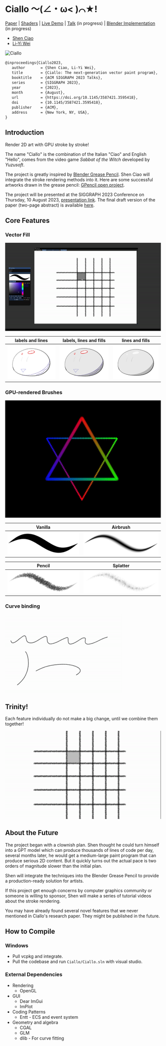 # Ciallo ～(∠・ω< )⌒★!

[Paper](./pape) | [Shaders](./Ciallo/shaders) | [Live Demo](https://youtu.be/gqTrD8-nlh0) | [Talk](https://s2023.siggraph.org/presentation/?id=gensub_185&sess=sess176) (in progress) | [Blender Implementation](https://devtalk.blender.org/t/2023-02-06-grease-pencil-module-meeting/27526) (in progress)

- [Shen Ciao](https://www.linkedin.com/in/shenciao)
- [Li-Yi Wei](https://www.liyiwei.org/)

![Ciallo](https://github.com/ShenCiao/Ciallo/assets/24319509/455de8e7-06ac-49ca-bcd7-854b40102d2d)

    @inproceedings{Ciallo2023,
       author       = {Shen Ciao, Li-Yi Wei},
       title        = {Ciallo: The next-generation vector paint program},
       booktitle    = {ACM SIGGRAPH 2023 Talks},
       series       = {SIGGRAPH 2023},
       year         = {2023},
       month        = {August},
       url          = {https://doi.org/10.1145/3587421.3595418},
       doi          = {10.1145/3587421.3595418},
       publisher    = {ACM},
       address      = {New York, NY, USA},
    }

## Introduction

Render 2D art with GPU stroke by stroke!

The name "Ciallo" is the combination of the Italian "Ciao" and English "Hello", comes from the video game *Sabbat of the Witch* developed by *Yuzusoft*.

The project is greatly inspired by [Blender Grease Pencil](https://docs.blender.org/manual/en/latest/grease_pencil/introduction.html). Shen Ciao will integrate the stroke rendering methods into it. Here are some successful artworks drawn in the grease pencil: [GPencil open project](https://cloud.blender.org/p/gallery/5b642e25bf419c1042056fc6).

The project will be presented at the SIGGRAPH 2023 Conference on Thursday, 10 August 2023, [presentation link](https://s2023.siggraph.org/presentation/?id=gensub_185&sess=sess176). The final draft version of the paper (two-page abstract) is available [here](./paper).

## Core Features

### Vector Fill

![vectorFillDemo](./articles/vector_bucket_fill_demo.gif)

labels and lines|labels, lines and fills|lines and fills
:-------------------------:|:-------------------------:|:-------------------------:
![](./articles/dango_label.png) | ![](./articles/dango_both.png) | ![](./articles/dango_final.png)

### GPU-rendered Brushes

<img src=".\articles\six.gif" alt="naiive brush engine" style="zoom:100%;" />

Vanilla|Airbrush
:-------------------------:|:-------------------------:
![](./articles/brush_vanilla.png)| ![](./articles/brush_airbrush.png)

Pencil|Splatter
:-------------------------:|:-------------------------:
![](./articles/brush_pencil.png)| ![](./articles/brush_splatter.png)

### Curve binding

![binding](./articles/binding_demo.gif)

## Trinity!

Each feature individually do not make a big change, until we combine them together!

![trinity](./articles/trinity.gif)

## About the Future

The project began with a clownish plan. Shen thought he could turn himself into a GPT model which can produce thousands of lines of code per day, several months later, he would get a medium-large paint program that can produce serious 2D content. But it quickly turns out the actual pace is two orders of magnitude slower than the initial plan.

Shen will integrate the techniques into the Blender Grease Pencil to provide a production-ready solution for artists.

If this project get enough concerns by computer graphics community or someone is willing to sponsor, Shen will make a series of tutorial videos about the stroke rendering.

You may have already found several novel features that we never mentioned in Ciallo's research paper. They might be published in the future.

## How to Compile
### Windows

- Pull vcpkg and integrate.
- Pull the codebase and run `Ciallo/Ciallo.sln` with visual studio.

### External Dependencies

- Rendering
  - OpenGL
- GUI
  - Dear ImGui
  - ImPlot
- Coding Patterns
  - Entt - ECS and event system
- Geometry and algebra
  - CGAL
  - GLM
  - dlib - For curve fitting
